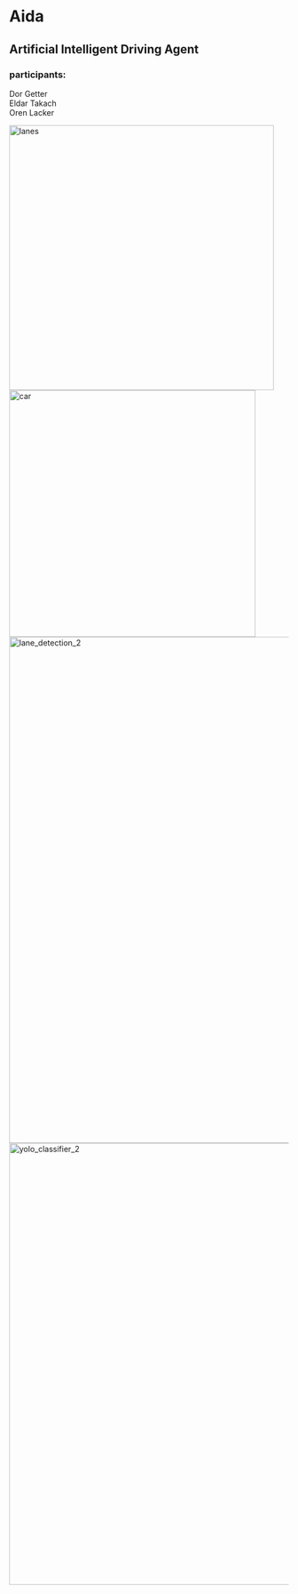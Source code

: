 # Aida

## Artificial Intelligent Driving Agent 

### participants: 
Dor Getter <br />
Eldar Takach <br />
Oren Lacker <br />



<img width="477" alt="lanes" src="https://user-images.githubusercontent.com/57047863/103106760-e2b07b00-4640-11eb-8f29-f249205433ab.png">

<img width="444" alt="car" src="https://user-images.githubusercontent.com/57047863/103106786-155a7380-4641-11eb-9059-243256255823.png">

<img width="911" alt="lane_detection_2" src="https://user-images.githubusercontent.com/57047863/110993577-25e8d300-8380-11eb-8894-6e4a3bae2280.png">

<img width="795" alt="yolo_classifier_2" src="https://user-images.githubusercontent.com/57047863/110993746-5f214300-8380-11eb-84bf-e2fc5a0ed75b.png">
